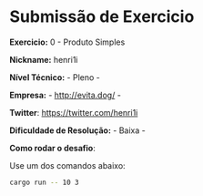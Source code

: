 # Submissão de Exercicio

**Exercicio:** 0 - Produto Simples

**Nickname:** henri1i

**Nível Técnico:** - Pleno -

**Empresa:** - http://evita.dog/ -

**Twitter**: https://twitter.com/henri1i

**Dificuldade de Resolução:** - Baixa -

**Como rodar o desafio**:

Use um dos comandos abaixo:
```bash
cargo run -- 10 3
```
